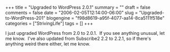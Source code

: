 +++
title = "Upgraded to WordPress 2.0.1"
summary = ""
draft = false
comments = false
date = "2006-02-05T12:14:00-06:00"
slug = "Upgraded-to-WordPress-201"
blogengine = "f98d8619-a95f-4077-aa14-8ca5111f518e"
categories = ["StrivingLife"]
tags = []
+++

<p>
I just upgraded WordPress from 2.0 to 2.0.1.&nbsp; If you see anything unusual, let me know.&nbsp; I&#39;ve also updated from Subscribe2 2.2 to 2.2.1, so if there&#39;s anything weird there either, let me know.
</p>

